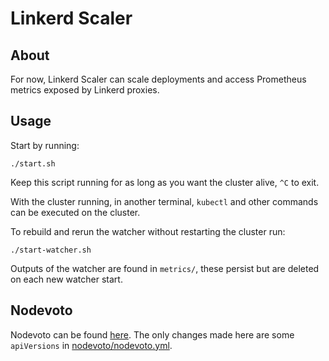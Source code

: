 # Linkerd Scaler

## About
For now, Linkerd Scaler can scale deployments and access Prometheus metrics exposed by Linkerd proxies.

## Usage
Start by running:
```
./start.sh
```

Keep this script running for as long as you want the cluster alive, `^C` to exit.

With the cluster running, in another terminal, `kubectl` and other commands can be executed on the cluster.

To rebuild and rerun the watcher without restarting the cluster run:
```
./start-watcher.sh
```

Outputs of the watcher are found in `metrics/`, these persist but are deleted on each new watcher start.

## Nodevoto
Nodevoto can be found [here](https://github.com/sourishkrout/nodevoto). The only changes made here are some `apiVersions` in [nodevoto/nodevoto.yml](/ltrinks/linkerd-scaler/blob/master/nodevoto/nodevoto.yml).